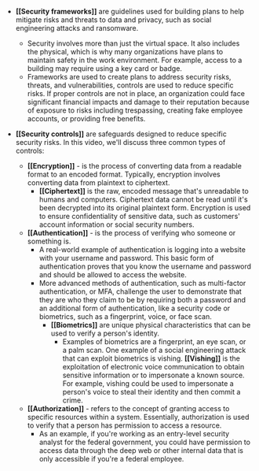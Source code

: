 - **[[Security frameworks]]** are guidelines used for building plans to help mitigate risks and threats to data and privacy, such as social engineering attacks and ransomware. 
	- Security involves more than just the virtual space. It also includes the physical, which is why many organizations have plans to maintain safety in the work environment. For example, access to a building may require using a key card or badge. 
	- Frameworks are used to create plans to address security risks, threats, and vulnerabilities, controls are used to reduce specific risks. If proper controls are not in place, an organization could face significant financial impacts and damage to their reputation because of exposure to risks including trespassing, creating fake employee accounts, or providing free benefits. 

- **[[Security controls]]** are safeguards designed to reduce specific security risks. In this video, we'll discuss three common types of controls: 
	- **[[Encryption]]** - is the process of converting data from a readable format to an encoded format. Typically, encryption involves converting data from plaintext to ciphertext. 
		- **[[Ciphertext]]** is the raw, encoded message that's unreadable to humans and computers. Ciphertext data cannot be read until it's been decrypted into its original plaintext form. Encryption is used to ensure confidentiality of sensitive data, such as customers' account information or social security numbers. 
	- **[[Authentication]]** - is the process of verifying who someone or something is. 
		- A real-world example of authentication is logging into a website with your username and password. This basic form of authentication proves that you know the username and password and should be allowed to access the website. 
		- More advanced methods of authentication, such as multi-factor authentication, or MFA, challenge the user to demonstrate that they are who they claim to be by requiring both a password and an additional form of authentication, like a security code or biometrics, such as a fingerprint, voice, or face scan. 
			- **[[Biometrics]]** are unique physical characteristics that can be used to verify a person's identity. 
				- Examples of biometrics are a fingerprint, an eye scan, or a palm scan. One example of a social engineering attack that can exploit biometrics is vishing. **[[Vishing]]** is the exploitation of electronic voice communication to obtain sensitive information or to impersonate a known source. For example, vishing could be used to impersonate a person's voice to steal their identity and then commit a crime. 
	- **[[Authorization]]** - refers to the concept of granting access to specific resources within a system. Essentially, authorization is used to verify that a person has permission to access a resource. 
		- As an example, if you're working as an entry-level security analyst for the federal government, you could have permission to access data through the deep web or other internal data that is only accessible if you're a federal employee. 
